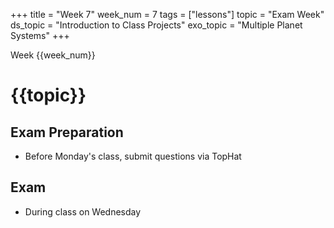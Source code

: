 +++
title = "Week 7"
week_num = 7
tags = ["lessons"]
topic = "Exam Week"
ds_topic = "Introduction to Class Projects"
exo_topic =  "Multiple Planet Systems"
+++

Week {{week_num}}
# {{topic}}

## Exam Preparation
- Before Monday's class, submit questions via TopHat

## Exam
- During class on Wednesday

